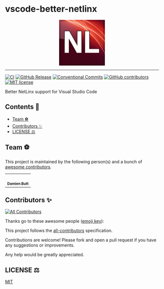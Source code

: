 # vscode-better-netlinx

<div align="center">
    <img align="center" src="./assets/img/NetLinx1.png" alt="netlinx-logo" width="150"/>
</div>

---

[![CI][ci]](https://github.com/Norgate-AV/vscode-better-netlinx/actions/workflows/ci.yml)
[![GitHub Release](https://img.shields.io/github/v/release/Norgate-AV/vscode-better-netlinx)](https://github.com/Norgate-AV/vscode-better-netlinx/releases)
[![Conventional Commits](https://img.shields.io/badge/Conventional%20Commits-1.0.0-%23FE5196?logo=conventionalcommits&logoColor=white)](https://conventionalcommits.org)
[![GitHub contributors](https://img.shields.io/github/contributors/Norgate-AV/vscode-better-netlinx)](https://github.com/Norgate-AV/vscode-better-netlinx/graphs/contributors)
[![MIT license](https://img.shields.io/badge/License-MIT-blue.svg)](LICENSE)

Better NetLinx support for Visual Studio Code

[ci]: https://img.shields.io/github/actions/workflow/status/Norgate-AV/vscode-better-netlinx/ci.yml?logo=github&label=CI

## Contents :book:

<!-- START doctoc generated TOC please keep comment here to allow auto update -->
<!-- DON'T EDIT THIS SECTION, INSTEAD RE-RUN doctoc TO UPDATE -->

- [Team :soccer:](#team-soccer)
- [Contributors :sparkles:](#contributors-sparkles)
- [LICENSE :balance_scale:](#license-balance_scale)

<!-- END doctoc generated TOC please keep comment here to allow auto update -->

## Team :soccer:

This project is maintained by the following person(s) and a bunch of [awesome contributors](https://github.com/Norgate-AV/vscode-better-netlinx/graphs/contributors).

<table>
  <tr>
    <td align="center"><a href="https://github.com/damienbutt"><img src="https://avatars.githubusercontent.com/damienbutt?v=4?s=100" width="100px;" alt=""/><br /><sub><b>Damien Butt</b></sub></a><br /></td>
  </tr>
</table>

## Contributors :sparkles:

<!-- ALL-CONTRIBUTORS-BADGE:START - Do not remove or modify this section -->

[![All Contributors](https://img.shields.io/badge/all_contributors-1-orange.svg?style=flat-square)](#contributors-)

<!-- ALL-CONTRIBUTORS-BADGE:END -->

Thanks go to these awesome people ([emoji key](https://allcontributors.org/docs/en/emoji-key)):

<!-- ALL-CONTRIBUTORS-LIST:START - Do not remove or modify this section -->
<!-- prettier-ignore-start -->
<!-- markdownlint-disable -->

<!-- markdownlint-restore -->
<!-- prettier-ignore-end -->

<!-- ALL-CONTRIBUTORS-LIST:END -->

This project follows the [all-contributors](https://allcontributors.org) specification.

Contributions are welcome! Please fork and open a pull request if you have any suggestions or improvements.

Any help would be greatly appreciated.

## LICENSE :balance_scale:

[MIT](./LICENSE)
